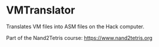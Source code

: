 # VMTranslator

Translates VM files into ASM files on the Hack computer.

Part of the Nand2Tetris course: https://www.nand2tetris.org
